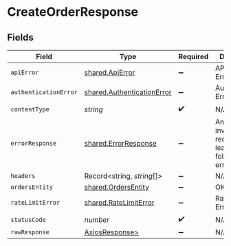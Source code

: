 # CreateOrderResponse


## Fields

| Field                                                                    | Type                                                                     | Required                                                                 | Description                                                              |
| ------------------------------------------------------------------------ | ------------------------------------------------------------------------ | ------------------------------------------------------------------------ | ------------------------------------------------------------------------ |
| `apiError`                                                               | [shared.ApiError](../../models/shared/apierror.md)                       | :heavy_minus_sign:                                                       | API related Errors                                                       |
| `authenticationError`                                                    | [shared.AuthenticationError](../../models/shared/authenticationerror.md) | :heavy_minus_sign:                                                       | Authentication Error                                                     |
| `contentType`                                                            | *string*                                                                 | :heavy_check_mark:                                                       | N/A                                                                      |
| `errorResponse`                                                          | [shared.ErrorResponse](../../models/shared/errorresponse.md)             | :heavy_minus_sign:                                                       | Any bad or invalid request will lead to following error object           |
| `headers`                                                                | Record<string, *string*[]>                                               | :heavy_minus_sign:                                                       | N/A                                                                      |
| `ordersEntity`                                                           | [shared.OrdersEntity](../../models/shared/ordersentity.md)               | :heavy_minus_sign:                                                       | OK                                                                       |
| `rateLimitError`                                                         | [shared.RateLimitError](../../models/shared/ratelimiterror.md)           | :heavy_minus_sign:                                                       | Rate Limit Error                                                         |
| `statusCode`                                                             | *number*                                                                 | :heavy_check_mark:                                                       | N/A                                                                      |
| `rawResponse`                                                            | [AxiosResponse>](https://axios-http.com/docs/res_schema)                 | :heavy_minus_sign:                                                       | N/A                                                                      |